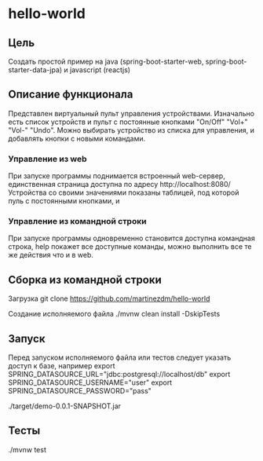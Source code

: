 # hello-world
## Цель
Создать простой пример на java (spring-boot-starter-web, spring-boot-starter-data-jpa) и javascript (reactjs)

## Описание функционала

Представлен виртуальный пульт управления устройствами. Изначально есть список устройств и пульт с постоянные кнопками "On/Off" "Vol+" "Vol-" "Undo". Можно выбирать устройство из списка для управления, и добавлять кнопки с новыми командами.

### Управление из web
При запуске программы поднимается встроенный web-сервер, единственная страница доступна по адресу http://localhost:8080/
Устройства со своими значениями показаны таблицей, под которой пуль с постоянными кнопками, и 

### Управление из командной строки
При запуске программы одновременно становится доступна командная строка, help покажет все доступные команды, можно выполнить все те же действия что и в web.

## Сборка из командной строки

Загрузка
git clone https://github.com/martinezdm/hello-world

Создание исполняемого файла
./mvnw clean install -DskipTests

## Запуск
Перед запуском исполняемого файла или тестов следует указать доступ к базе, например
export SPRING_DATASOURCE_URL="jdbc:postgresql://localhost/db"
export SPRING_DATASOURCE_USERNAME="user"
export SPRING_DATASOURCE_PASSWORD="pass"

./target/demo-0.0.1-SNAPSHOT.jar

## Тесты
./mvnw test
